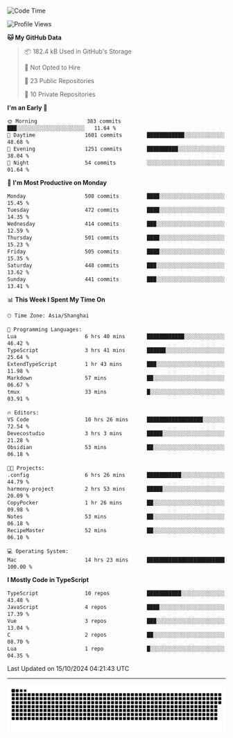 <!--
<picture>
  <source
    srcset="https://github-readme-stats.vercel.app/api?username=kevinxft&show_icons=true&theme=dark"
    media="(prefers-color-scheme: dark)"
  />
  <source
    srcset="https://github-readme-stats.vercel.app/api?username=kevinxft&show_icons=true"
    media="(prefers-color-scheme: light), (prefers-color-scheme: no-preference)"
  />
  <img src="https://github-readme-stats.vercel.app/api?username=kevinxft&show_icons=true" />
</picture>
-->

<!--START_SECTION:waka-->
![Code Time](http://img.shields.io/badge/Code%20Time-2%2C672%20hrs%2022%20mins-blue)

![Profile Views](http://img.shields.io/badge/Profile%20Views-0-blue)

**🐱 My GitHub Data** 

> 📦 182.4 kB Used in GitHub's Storage 
 > 
> 🚫 Not Opted to Hire
 > 
> 📜 23 Public Repositories 
 > 
> 🔑 10 Private Repositories 
 > 
**I'm an Early 🐤** 

```text
🌞 Morning                383 commits         ███░░░░░░░░░░░░░░░░░░░░░░   11.64 % 
🌆 Daytime                1601 commits        ████████████░░░░░░░░░░░░░   48.68 % 
🌃 Evening                1251 commits        ██████████░░░░░░░░░░░░░░░   38.04 % 
🌙 Night                  54 commits          ░░░░░░░░░░░░░░░░░░░░░░░░░   01.64 % 
```
📅 **I'm Most Productive on Monday** 

```text
Monday                   508 commits         ████░░░░░░░░░░░░░░░░░░░░░   15.45 % 
Tuesday                  472 commits         ████░░░░░░░░░░░░░░░░░░░░░   14.35 % 
Wednesday                414 commits         ███░░░░░░░░░░░░░░░░░░░░░░   12.59 % 
Thursday                 501 commits         ████░░░░░░░░░░░░░░░░░░░░░   15.23 % 
Friday                   505 commits         ████░░░░░░░░░░░░░░░░░░░░░   15.35 % 
Saturday                 448 commits         ███░░░░░░░░░░░░░░░░░░░░░░   13.62 % 
Sunday                   441 commits         ███░░░░░░░░░░░░░░░░░░░░░░   13.41 % 
```


📊 **This Week I Spent My Time On** 

```text
🕑︎ Time Zone: Asia/Shanghai

💬 Programming Languages: 
Lua                      6 hrs 40 mins       ████████████░░░░░░░░░░░░░   46.42 % 
TypeScript               3 hrs 41 mins       ██████░░░░░░░░░░░░░░░░░░░   25.64 % 
ExtendTypeScript         1 hr 43 mins        ███░░░░░░░░░░░░░░░░░░░░░░   11.98 % 
Markdown                 57 mins             ██░░░░░░░░░░░░░░░░░░░░░░░   06.67 % 
tmux                     33 mins             █░░░░░░░░░░░░░░░░░░░░░░░░   03.91 % 

🔥 Editors: 
VS Code                  10 hrs 26 mins      ██████████████████░░░░░░░   72.54 % 
Devecostudio             3 hrs 3 mins        █████░░░░░░░░░░░░░░░░░░░░   21.28 % 
Obsidian                 53 mins             ██░░░░░░░░░░░░░░░░░░░░░░░   06.18 % 

🐱‍💻 Projects: 
.config                  6 hrs 26 mins       ███████████░░░░░░░░░░░░░░   44.79 % 
harmony-project          2 hrs 53 mins       █████░░░░░░░░░░░░░░░░░░░░   20.09 % 
CopyPocker               1 hr 26 mins        ██░░░░░░░░░░░░░░░░░░░░░░░   09.98 % 
Notes                    53 mins             ██░░░░░░░░░░░░░░░░░░░░░░░   06.18 % 
RecipeMaster             52 mins             ██░░░░░░░░░░░░░░░░░░░░░░░   06.10 % 

💻 Operating System: 
Mac                      14 hrs 23 mins      █████████████████████████   100.00 % 
```

**I Mostly Code in TypeScript** 

```text
TypeScript               10 repos            ███████████░░░░░░░░░░░░░░   43.48 % 
JavaScript               4 repos             ████░░░░░░░░░░░░░░░░░░░░░   17.39 % 
Vue                      3 repos             ███░░░░░░░░░░░░░░░░░░░░░░   13.04 % 
C                        2 repos             ██░░░░░░░░░░░░░░░░░░░░░░░   08.70 % 
Lua                      1 repo              █░░░░░░░░░░░░░░░░░░░░░░░░   04.35 % 
```




 Last Updated on 15/10/2024 04:21:43 UTC
<!--END_SECTION:waka-->

---

<picture>
  <source media="(prefers-color-scheme: dark)" srcset="https://raw.githubusercontent.com/kevinxft/kevinxft/output/github-contribution-grid-snake-dark.svg">
  <source media="(prefers-color-scheme: light)" srcset="https://raw.githubusercontent.com/kevinxft/kevinxft/output/github-contribution-grid-snake.svg">
  <img alt="github contribution grid snake animation" src="https://raw.githubusercontent.com/kevinxft/kevinxft/output/github-contribution-grid-snake.svg">
</picture>